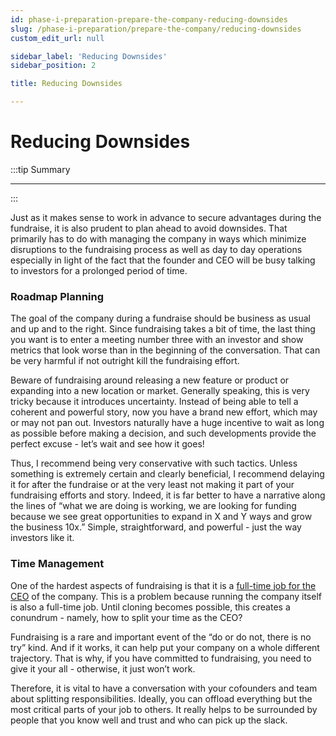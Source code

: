 ```yaml
---
id: phase-i-preparation-prepare-the-company-reducing-downsides
slug: /phase-i-preparation/prepare-the-company/reducing-downsides
custom_edit_url: null

sidebar_label: 'Reducing Downsides'
sidebar_position: 2

title: Reducing Downsides

---
```


# Reducing Downsides

:::tip Summary

****

:::

Just as it makes sense to work in advance to secure advantages during the fundraise, it is also prudent to plan ahead to avoid downsides. That primarily has to do with managing the company in ways which minimize disruptions to the fundraising process as well as day to day operations especially in light of the fact that the founder and CEO will be busy talking to investors for a prolonged period of time.

### Roadmap Planning

The goal of the company during a fundraise should be business as usual and up and to the right. Since fundraising takes a bit of time, the last thing you want is to enter a meeting number three with an investor and show metrics that look worse than in the beginning of the conversation. That can be very harmful if not outright kill the fundraising effort.

Beware of fundraising around releasing a new feature or product or expanding into a new location or market. Generally speaking, this is very tricky because it introduces uncertainty. Instead of being able to tell a coherent and powerful story, now you have a brand new effort, which may or may not pan out. Investors naturally have a huge incentive to wait as long as possible before making a decision, and such developments provide the perfect excuse - let’s wait and see how it goes!

Thus, I recommend being very conservative with such tactics. Unless something is extremely certain and clearly beneficial, I recommend delaying it for after the fundraise or at the very least not making it part of your fundraising efforts and story. Indeed, it is far better to have a narrative along the lines of “what we are doing is working, we are looking for funding because we see great opportunities to expand in X and Y ways and grow the business 10x.” Simple, straightforward, and powerful - just the way investors like it.

### Time Management

One of the hardest aspects of fundraising is that it is a [full-time job for the CEO](/deciding-to-fundraise/tactical-considerations/time-commitment) of the company. This is a problem because running the company itself is also a full-time job. Until cloning becomes possible, this creates a conundrum - namely, how to split your time as the CEO?

Fundraising is a rare and important event of the “do or do not, there is no try” kind. And if it works, it can help put your company on a whole different trajectory. That is why, if you have committed to fundraising, you need to give it your all - otherwise, it just won’t work.

Therefore, it is vital to have a conversation with your cofounders and team about splitting responsibilities. Ideally, you can offload everything but the most critical parts of your job to others. It really helps to be surrounded by people that you know well and trust and who can pick up the slack.
